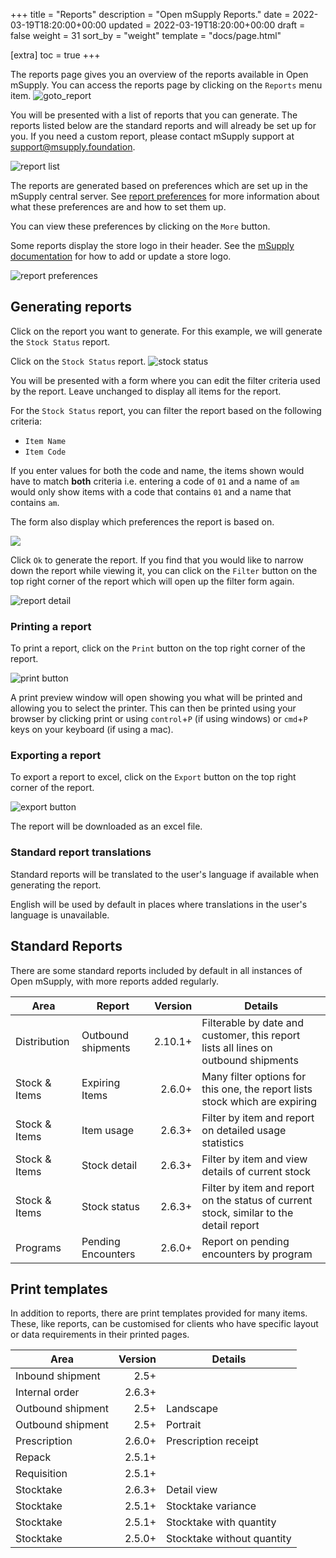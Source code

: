 +++
title = "Reports"
description = "Open mSupply Reports."
date = 2022-03-19T18:20:00+00:00
updated = 2022-03-19T18:20:00+00:00
draft = false
weight = 31
sort_by = "weight"
template = "docs/page.html"

[extra]
toc = true
+++

The reports page gives you an overview of the reports available in Open mSupply.
You can access the reports page by clicking on the `Reports` menu item.
![goto_report](images/goto_report.png)

You will be presented with a list of reports that you can generate. The reports
listed below are the standard reports and will already be set up for you. If
you need a custom report, please contact mSupply support at [support@msupply.foundation](mailto:support@msupply.foundation).

![report list](images/report_list_view.png)

The reports are generated based on preferences which are set up in the mSupply
central server. See [report
preferences](https://docs.msupply.org.nz/other_stuff:virtual_stores?s[]=threshold&s[]=overstock#notification_preferences)
for more information about what these preferences are and how to set them up.

You can view these preferences by clicking on the `More` button.

<div class="tip">
Some reports display the store logo in their header. See the <a href="https://docs.msupply.org.nz/other_stuff:virtual_stores#logo_tab">mSupply documentation</a> for how to add or update a store logo.
</div>

![report preferences](images/report_preferences.gif)

## Generating reports

Click on the report you want to generate. For this example, we will generate the
`Stock Status` report.

Click on the `Stock Status` report.
![stock status](images/goto_stock_status.png)

You will be presented with a form where you can edit the filter criteria used by the report. Leave unchanged to display all items for the report.

For the `Stock Status` report, you can filter the report based on the following criteria:

- `Item Name`
- `Item Code`

If you enter values for both the code and name, the items shown would have to match **both** criteria i.e. entering a code of `01` and a name of `am` would only show items with a code that contains `01` and a name that contains `am`.

The form also display which preferences the report is based on.

![](images/report_filter.png)

Click `Ok` to generate the report. If you find that you would like to narrow
down the report while viewing it, you can click on the `Filter` button on the
top right corner of the report which will open up the filter form again.

![report detail](images/report_detail.gif)

### Printing a report

To print a report, click on the `Print` button on the top right corner of the
report.

![print button](images/print_button.png)

A print preview window will open showing you what will be printed and allowing
you to select the printer. This can then be printed using your browser by clicking print or
using `control`+`P` (if using windows) or `cmd`+`P` keys on your keyboard (if
using a mac).

### Exporting a report

To export a report to excel, click on the `Export` button on the top right corner of the report.

![export button](images/export_button.png)

The report will be downloaded as an excel file.

### Standard report translations

Standard reports will be translated to the user's language if available when generating the report.

English will be used by default in places where translations in the user's language is unavailable.

## Standard Reports

There are some standard reports included by default in all instances of Open mSupply, with more reports added regularly.

| Area          | Report             | Version | Details                                                                                |
| ------------- | ------------------ | ------: | -------------------------------------------------------------------------------------- |
| Distribution  | Outbound shipments | 2.10.1+ | Filterable by date and customer, this report lists all lines on outbound shipments     |
| Stock & Items | Expiring Items     |  2.6.0+ | Many filter options for this one, the report lists stock which are expiring            |
| Stock & Items | Item usage         |  2.6.3+ | Filter by item and report on detailed usage statistics                                 |
| Stock & Items | Stock detail       |  2.6.3+ | Filter by item and view details of current stock                                       |
| Stock & Items | Stock status       |  2.6.3+ | Filter by item and report on the status of current stock, similar to the detail report |
| Programs      | Pending Encounters |  2.6.0+ | Report on pending encounters by program                                                |

## Print templates

In addition to reports, there are print templates provided for many items. These, like reports, can be customised for clients who have specific layout or data requirements in their printed pages.

| Area              | Version | Details                    |
| ----------------- | ------: | -------------------------- |
| Inbound shipment  |    2.5+ |                            |
| Internal order    |  2.6.3+ |                            |
| Outbound shipment |    2.5+ | Landscape                  |
| Outbound shipment |    2.5+ | Portrait                   |
| Prescription      |  2.6.0+ | Prescription receipt       |
| Repack            |  2.5.1+ |                            |
| Requisition       |  2.5.1+ |                            |
| Stocktake         |  2.6.3+ | Detail view                |
| Stocktake         |  2.5.1+ | Stocktake variance         |
| Stocktake         |  2.5.1+ | Stocktake with quantity    |
| Stocktake         |  2.5.0+ | Stocktake without quantity |
